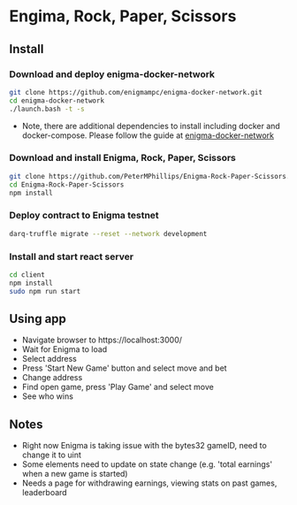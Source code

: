 # Engima, Rock, Paper, Scissors

## Install
### Download and deploy enigma-docker-network

```bash
git clone https://github.com/enigmampc/enigma-docker-network.git
cd enigma-docker-network
./launch.bash -t -s

```
- Note, there are additional dependencies to install including docker and docker-compose. Please follow the guide at [enigma-docker-network](https://github.com/enigmampc/enigma-docker-network)

### Download and install Enigma, Rock, Paper, Scissors

```bash
git clone https://github.com/PeterMPhillips/Enigma-Rock-Paper-Scissors.git
cd Enigma-Rock-Paper-Scissors
npm install
```

### Deploy contract to Enigma testnet
```bash
darq-truffle migrate --reset --network development
```

### Install and start react server

```bash
cd client
npm install
sudo npm run start
```

## Using app

- Navigate browser to https://localhost:3000/
- Wait for Enigma to load
- Select address
- Press 'Start New Game' button and select move and bet
- Change address
- Find open game, press 'Play Game' and select move
- See who wins

## Notes

- Right now Enigma is taking issue with the bytes32 gameID, need to change it to uint
- Some elements need to update on state change (e.g. 'total earnings' when a new game is started)
- Needs a page for withdrawing earnings, viewing stats on past games, leaderboard
